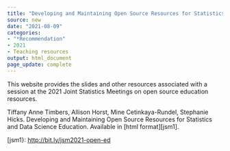 ```yaml
---
title: "Developing and Maintaining Open Source Resources for Statistics and Data Science Education"
source: new
date: "2021-08-09"
categories:
- "*Recommendation"
- 2021
- Teaching resources
output: html_document
page_update: complete
---
```


This website provides the slides and other resources associated with a session at the 2021 Joint Statistics Meetings on open source education resources.

<!--more-->

Tiffany Anne Timbers, Allison Horst, Mine Cetinkaya-Rundel, Stephanie Hicks. Developing and Maintaining Open Source Resources for Statistics and Data Science Education. Available in [html format][jsm1].

[jsm1}: http://bit.ly/jsm2021-open-ed
